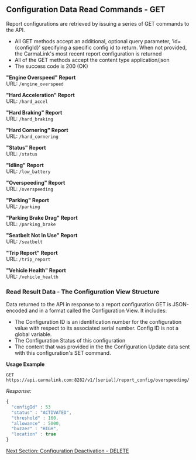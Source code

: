 <h2>Configuration Data Read Commands - GET</h2>  
Report configurations are retrieved by issuing a series of GET commands to the API.  
  
* All GET methods accept an additional, optional query parameter, ’id={configId}’ specifying a specific config id to return. When not provided, the CarmaLink's most recent report configuration is returned  
* All of the GET methods accept the content type application/json  
* The success code is 200 (OK)  
  
**"Engine Overspeed" Report**  
URL: `/engine_overspeed`  

**"Hard Acceleration" Report**  
URL: `/hard_accel`  
  
**"Hard Braking" Report**  
URL: `/hard_braking`  
  
**"Hard Cornering" Report**  
URL: `/hard_cornering`  
  
**"Status" Report**  
URL: `/status`  
  
**"Idling" Report**  
URL: `/low_battery`  

**"Overspeeding" Report**  
URL: `/overspeeding`  

**"Parking" Report**  
URL: `/parking` 

**"Parking Brake Drag" Report**  
URL: `/parking_brake`  

**"Seatbelt Not In Use" Report**  
URL: `/seatbelt`  

**"Trip Report" Report**  
URL: `/trip_report`  

**"Vehicle Health" Report**  
URL: `/vehicle_health`  

  
### Read Result Data - The Configuration View Structure  
Data returned to the API in response to a report configuration GET is JSON-encoded and in a format called the Configuration View. It includes:  
* The Configuration ID is an identification number for the configuration value with respect to its associated serial number. Config ID is not a global variable.  
* The Configuration Status of this configuration  
* The content that was provided in the the Configuration Update data sent with this configuration's SET command.  
  
**Usage Example**  
```text
GET https://api.carmalink.com:8282/v1/[serial]/report_config/overspeeding/
```
   
_Response:_  
```javascript
{  
  "configId" : 53  
  "status" : "ACTIVATED",  
  "threshold" : 160,  
  "allowance" : 5000,  
  "buzzer" : "HIGH",  
  "location" : true  
}  
```
  
[Next Section: Configuration Deactivation - DELETE](https://github.com/CarmaSys/CarmaLinkAPI/blob/1.6/configurationDeactivationDELETE.md)  
